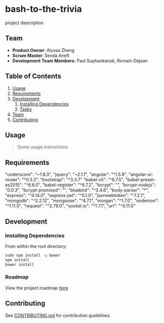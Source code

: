 # bash-to-the-trivia

project description

## Team

  - __Product Owner__: Alyssa Zheng
  - __Scrum Master__: Sevda Anefi
  - __Development Team Members__: Paul Suphankanok, Romain Dejean

## Table of Contents

1. [Usage](#Usage)
1. [Requirements](#requirements)
1. [Development](#development)
    1. [Installing Dependencies](#installing-dependencies)
    1. [Tasks](#tasks)
1. [Team](#team)
1. [Contributing](#contributing)

## Usage

> Some usage instructions

## Requirements

  "underscore": "~1.8.3",
  "jquery": "~2.1.1",
  "angular": "^1.5.9",
  "angular-ui-router": "^0.3.2",
  "bootstrap": "^3.3.7"
  "babel-cli": "^6.7.5",
  "babel-preset-es2015": "^6.6.0",
  "babel-register": "^6.7.2",
  "bcrypt": "*",
  "bcrypt-nodejs": "0.0.3",
  "bcrypt-promised": "*",
  "bluebird": "^3.4.6",
  "body-parser": "*",
  "express": "^4.14.0",
  "express-jwt": "^5.1.0",
  "jsonwebtoken": "^7.2.1",
  "mongodb": "^2.2.12",
  "mongoose": "^4.7.1",
  "morgan": "^1.7.0",
  "nodemon": "^1.11.0",
  "request": "^2.79.0",
  "socket.io": "^1.7.1",
  "url": "^0.11.0"

## Development

### Installing Dependencies

From within the root directory:

```sh
sudo npm install -g bower
npm install
bower install
```

### Roadmap

View the project roadmap [here](LINK_TO_PROJECT_ISSUES)


## Contributing

See [CONTRIBUTING.md](CONTRIBUTING.md) for contribution guidelines.
